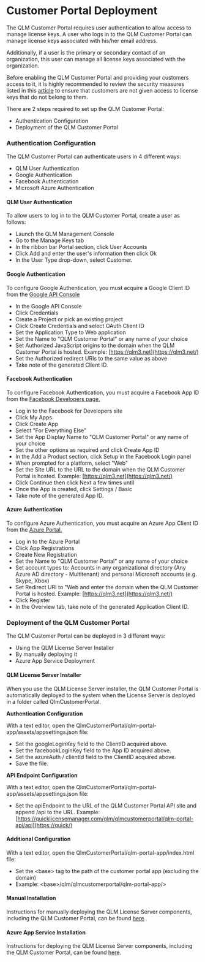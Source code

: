 # Customer Portal Deployment

The QLM Customer Portal requires user authentication to allow access to manage license keys. A user who logs in to the QLM Customer Portal can manage license keys associated with his/her email address.

Additionally, if a user is the primary or secondary contact of an organization, this user can manage all license keys associated with the organization.

Before enabling the QLM Customer Portal and providing your customers access to it, it is highly recommended to review the security measures listed in this [article](customer-portal-security-measures.md) to ensure that customers are not given access to license keys that do not belong to them.

There are 2 steps required to set up the QLM Customer Portal:

* Authentication Configuration
* Deployment of the QLM Customer Portal

### Authentication Configuration

The QLM Customer Portal can authenticate users in 4 different ways:

* QLM User Authentication
* Google Authentication
* Facebook Authentication
* Microsoft Azure Authentication

#### QLM User Authentication

To allow users to log in to the QLM Customer Portal, create a user as follows:

* Launch the QLM Management Console
* Go to the Manage Keys tab
* In the ribbon bar Portal section, click User Accounts
* Click Add and enter the user's information then click Ok
* In the User Type drop-down, select Customer.

#### Google Authentication

To configure Google Authentication, you must acquire a Google Client ID from the [Google API Console](https://console.developers.google.com/)

* In the Google API Console
* Click Credentials
* Create a Project or pick an existing project
* Click Create Credentials and select OAuth Client ID
* Set the Application Type to Web application
* Set the Name to "QLM Customer Portal" or any name of your choice
* Set Authorized JavaScript origins to the domain when the QLM Customer Portal is hosted. Example: [https://qlm3.net](https://qlm3.net/)
* Set the Authorized redirect URIs to the same value as above
* Take note of the generated Client ID.

#### Facebook Authentication

To configure Facebook Authentication, you must acquire a Facebook App ID from the [Facebook Developers page.](https://developers.facebook.com/apps)

* Log in to the Facebook for Developers site
* Click My Apps
* Click Create App
* Select "For Everything Else"
* Set the App Display Name to "QLM Customer Portal" or any name of your choice
* Set the other options as required and click Create App ID
* In the Add a Product section, click Setup in the Facebook Login panel
* When prompted for a platform, select "Web"
* Set the Site URL to the URL to the domain when the QLM Customer Portal is hosted. Example: [https://qlm3.net](https://qlm3.net/)
* Click Continue then click Next a few times until&#x20;
* Once the App is created, click Settings / Basic
* Take note of the generated App ID.

#### Azure Authentication

To configure Azure Authentication, you must acquire an Azure App Client ID from the [Azure Portal.](https://portal.azure.com/)

* Log in to the Azure Portal
* Click App Registrations
* Create New Registration
* Set the Name to "QLM Customer Portal" or any name of your choice
* Set account types to: Accounts in any organizational directory (Any Azure AD directory - Multitenant) and personal Microsoft accounts (e.g. Skype, Xbox)
* Set Redirect URI to "Web and enter the domain when the QLM Customer Portal is hosted. Example: [https://qlm3.net](https://qlm3.net/)
* Click Register
* In the Overview tab, take note of the generated Application Client ID.&#x20;

### Deployment of the QLM Customer Portal

The QLM Customer Portal can be deployed in 3 different ways:

* Using the QLM License Server Installer
* By manually deploying it
* Azure App Service Deployment

#### QLM License Server Installer

When you use the QLM License Server installer, the QLM Customer Portal is automatically deployed to the system when the License Server is deployed in a folder called QlmCustomerPortal.

**Authentication Configuration**

With a text editor, open the QlmCustomerPortal/qlm-portal-app/assets/appsettings.json file:

* Set the googleLoginKey field to the ClientID acquired above.
* Set the facebookLoginKey field to the App ID acquired above.
* Set the azureAuth / clientId field to the ClientID acquired above.
* Save the file.

**API Endpoint Configuration**

With a text editor, open the QlmCustomerPortal/qlm-portal-app/assets/appsettings.json file:

* Set the apiEndpoint to the URL of the QLM Customer Portal API site and append /api to the URL. Example: [https://quicklicensemanager.com/qlm/qlmcustomerportal/qlm-portal-api/api](https://quick/)

#### Additional Configuration

With a text editor, open the QlmCustomerPortal/qlm-portal-app/index.html file:

* Set the \<base> tag to the path of the customer portal app (excluding the domain)
* &#x20;Example: \<base>/qlm/qlmcustomerportal/qlm-portal-app/>

#### Manual Installation

Instructions for manually deploying the QLM License Server components, including the QLM Customer Portal, can be found [here](../qlm-license-server/how-to-install-the-qlm-license-server.md).

#### Azure App Service Installation

Instructions for deploying the QLM License Server components, including the QLM Customer Portal, can be found [here](../qlm-license-server/qlm-v12+-azure-integration.md).
